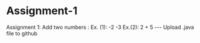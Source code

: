 # Assignment-1
Assignment 1:  Add two numbers :   Ex. (1):  -2 -3  Ex.(2): 2 + 5    --- Upload .java file to github
